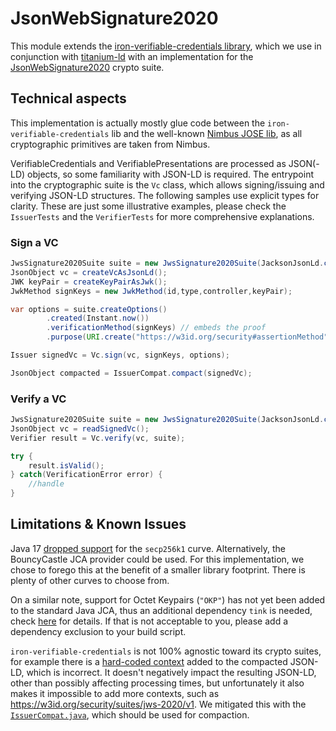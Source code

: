 # JsonWebSignature2020

This module extends the [iron-verifiable-credentials library](https://github.com/filip26/iron-verifiable-credentials),
which we use in conjunction with [titanium-ld](https://github.com/filip26/titanium-json-ld/) with an implementation for
the [JsonWebSignature2020](https://www.w3.org/community/reports/credentials/CG-FINAL-lds-jws2020-20220721) crypto suite.

## Technical aspects

This implementation is actually mostly glue code between the `iron-verifiable-credentials` lib and the
well-known [Nimbus JOSE lib](https://connect2id.com/products/nimbus-jose-jwt), as all cryptographic primitives are taken
from Nimbus.

VerifiableCredentials and VerifiablePresentations are processed as JSON(-LD) objects, so some familiarity with JSON-LD
is required.
The entrypoint into the cryptographic suite is the `Vc` class, which allows signing/issuing and verifying JSON-LD
structures. The following samples use explicit types for clarity. These are just some illustrative examples, please
check the `IssuerTests` and the `VerifierTests` for more comprehensive explanations.

### Sign a VC

```java
JwsSignature2020Suite suite = new JwsSignature2020Suite(JacksonJsonLd.createObjectMapper());
JsonObject vc = createVcAsJsonLd();
JWK keyPair = createKeyPairAsJwk();
JwkMethod signKeys = new JwkMethod(id,type,controller,keyPair);

var options = suite.createOptions()
        .created(Instant.now())
        .verificationMethod(signKeys) // embeds the proof
        .purpose(URI.create("https://w3id.org/security#assertionMethod"));

Issuer signedVc = Vc.sign(vc, signKeys, options);

JsonObject compacted = IssuerCompat.compact(signedVc);
```

### Verify a VC

```java
JwsSignature2020Suite suite = new JwsSignature2020Suite(JacksonJsonLd.createObjectMapper());
JsonObject vc = readSignedVc();
Verifier result = Vc.verify(vc, suite);

try {
    result.isValid();
} catch(VerificationError error) {
    //handle    
}
```

## Limitations & Known Issues

Java 17 [dropped support](https://connect2id.com/products/nimbus-jose-jwt/examples/jwt-with-es256k-signature) for
the `secp256k1` curve. Alternatively, the BouncyCastle JCA provider could be used.
For this implementation, we chose to forego this at the benefit of a smaller library footprint. There is plenty of other
curves to choose from.

On a similar note, support for Octet Keypairs (`"OKP"`) has not yet been added to the standard Java JCA, thus an
additional dependency `tink` is needed,
check [here](https://connect2id.com/products/nimbus-jose-jwt/examples/jwk-generation#okp) for details. If that is not
acceptable to you, please add a dependency exclusion to your build script.

`iron-verifiable-credentials` is not 100% agnostic toward its crypto suites, for example there is
a [hard-coded context](https://github.com/filip26/iron-verifiable-credentials/blob/82d13326c5f64a0f38c75d417ffc263febfd970d/src/main/java/com/apicatalog/vc/processor/Issuer.java#L122)
added to the compacted JSON-LD, which is incorrect. It doesn't negatively impact the resulting JSON-LD, other than
possibly affecting processing times, but unfortunately it also makes it impossible to add more contexts, such
as https://w3id.org/security/suites/jws-2020/v1. We mitigated this with
the [`IssuerCompat.java`](https://github.com/eclipse-tractusx/tractusx-edc/blob/main/edc-extensions/ssi/jws2020-crypto-suite/src/main/java/org/eclipse/edc/security/signature/jws2020/IssuerCompat.java),
which should be used for compaction.
